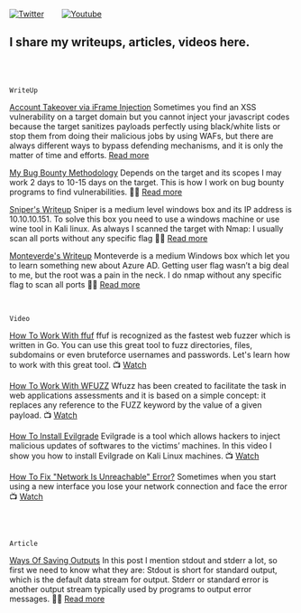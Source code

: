 [![Twitter](https://img.shields.io/badge/twitter%20-%231DA1F2.svg?&style=for-the-badge&logo=Twitter&logoColor=white&label=Follow%20%40xbforce)](https://twitter.com/xbforce)
&nbsp;&nbsp;&nbsp;&nbsp;&nbsp;&nbsp;
[![Youtube](https://img.shields.io/badge/Youtube%20-%23FF0000.svg?&style=for-the-badge&logo=YouTube&logoColor=white&label=Subscribe)](http://www.youtube.com/channel/UCadRCMA7BFJ2iwiABKqf0Fg?sub_confirmation=1)


## I share my writeups, articles, videos here.

<br />
<br />

```
WriteUp
```
[Account Takeover via iFrame Injection](https://github.com/xbforce/Blog/blob/main/writeup/account-takeover-via-iframe-injection.md) Sometimes you find an XSS vulnerability on a target domain but you cannot inject your javascript codes because the target sanitizes payloads perfectly using black/white lists or stop them from doing their malicious jobs by using WAFs, but there are always different ways to bypass defending mechanisms, and it is only the matter of time and efforts. [Read more](https://github.com/xbforce/Blog/blob/main/writeup/account-takeover-via-iframe-injection.md)

[My Bug Bounty Methodology](https://github.com/xbforce/Blog/blob/main/writeup/mybugbountymethodology.md) Depends on the target and its scopes I may work 2 days to 10-15 days on the target. This is how I work on bug bounty programs to find vulnerabilities. :man_technologist: [Read more](https://github.com/xbforce/Blog/blob/main/writeup/mybugbountymethodology.md)


[Sniper's Writeup](https://github.com/xbforce/blog/blob/main/writeup/sniper-htb.md) Sniper is a medium level windows box and its IP address is 10.10.10.151. To solve this box you need to use a windows machine or use wine tool in Kali linux. As always I scanned the target with Nmap: I usually scan all ports without any specific flag :man_technologist: [Read more](https://github.com/xbforce/blog/blob/main/writeup/sniper-htb.md)


[Monteverde's Writeup](https://github.com/xbforce/blog/blob/main/writeup/monteverde-htb.md) Monteverde is a medium Windows box which let you to learn something new about Azure AD. Getting user flag wasn’t a big deal to me, but the root was a pain in the neck. I do nmap without any specific flag to scan all ports :man_technologist: [Read more](https://github.com/xbforce/blog/blob/main/writeup/monteverde-htb.md)


<br />


```
Video
```
[How To Work With ffuf](https://github.com/xbforce/Blog/blob/main/videos/ffuf.md) ffuf is recognized as the fastest web fuzzer which is written in Go. You can use this great tool to fuzz directories, files, subdomains or even bruteforce usernames and passwords. Let's learn how to work with this great tool. :tv: [Watch](https://github.com/xbforce/Blog/blob/main/videos/ffuf.md)


[How To Work With WFUZZ](https://github.com/xbforce/Blog/blob/main/videos/wfuzz.md) Wfuzz has been created to facilitate the task in web applications assessments and it is based on a simple concept: it replaces any reference to the FUZZ keyword by the value of a given payload. :tv:	[Watch](https://github.com/xbforce/Blog/blob/main/videos/wfuzz.md)


[How To Install Evilgrade](https://github.com/xbforce/blog/blob/main/videos/evilgrade.md) Evilgrade is a tool which allows hackers to inject malicious updates of softwares to the victims’ machines. In this video I show you how to install Evilgrade on Kali Linux machines. :tv:	[Watch](https://github.com/xbforce/blog/blob/main/videos/evilgrade.md)


[How To Fix "Network Is Unreachable" Error?](https://github.com/xbforce/blog/blob/main/videos/net-is-unreachable.md) Sometimes when you start using a new interface you lose your network connection and face the error :tv:	[Watch](https://github.com/xbforce/blog/blob/main/videos/net-is-unreachable.md)

<br />
<br />

```
Article
```

[Ways Of Saving Outputs](https://github.com/xbforce/blog/blob/main/article/ways-of-saving-outputs.md) In this post I mention stdout and stderr a lot, so first we need to know what they are: Stdout is short for standard output, which is the default data stream for output. Stderr or standard error is another output stream typically used by programs to output error messages. :man_technologist: [Read more](https://github.com/xbforce/blog/blob/main/article/ways-of-saving-outputs.md)

<br />

